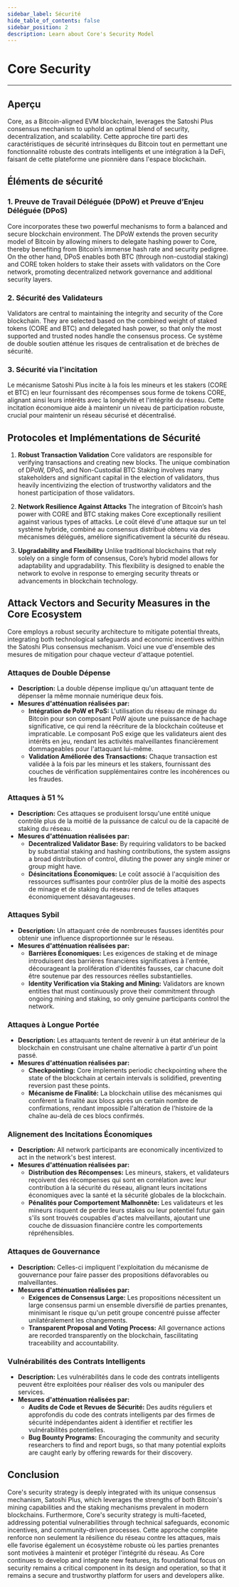 ```yaml
---
sidebar_label: Sécurité
hide_table_of_contents: false
sidebar_position: 2
description: Learn about Core's Security Model
---
```


# Core Security

---

## Aperçu

Core, as a Bitcoin-aligned EVM blockchain, leverages the Satoshi Plus consensus mechanism to uphold an optimal blend of security, decentralization, and scalability. Cette approche tire parti des caractéristiques de sécurité intrinsèques du Bitcoin tout en permettant une fonctionnalité robuste des contrats intelligents et une intégration à la DeFi, faisant de cette plateforme une pionnière dans l'espace blockchain.

## Éléments de sécurité

### 1. Preuve de Travail Déléguée (DPoW) et Preuve d’Enjeu Déléguée (DPoS)

Core incorporates these two powerful mechanisms to form a balanced and secure blockchain environment. The DPoW extends the proven security model of Bitcoin by allowing miners to delegate hashing power to Core, thereby benefiting from Bitcoin’s immense hash rate and security pedigree. On the other hand, DPoS enables both BTC (through non-custodial staking) and CORE token holders to stake their assets with validators on the Core network, promoting decentralized network governance and additional security layers.

### 2. Sécurité des Validateurs

Validators are central to maintaining the integrity and security of the Core blockchain. They are selected based on the combined weight of staked tokens (CORE and BTC) and delegated hash power, so that only the most supported and trusted nodes handle the consensus process. Ce système de double soutien atténue les risques de centralisation et de brèches de sécurité.

### 3. Sécurité via l'incitation

Le mécanisme Satoshi Plus incite à la fois les mineurs et les stakers (CORE et BTC) en leur fournissant des récompenses sous forme de tokens CORE, alignant ainsi leurs intérêts avec la longévité et l'intégrité du réseau. Cette incitation économique aide à maintenir un niveau de participation robuste, crucial pour maintenir un réseau sécurisé et décentralisé.

## Protocoles et Implémentations de Sécurité

1. **Robust Transaction Validation**
   Core validators are responsible for verifying transactions and creating new blocks. The unique combination of DPoW, DPoS, and Non-Custodial BTC Staking involves many stakeholders and significant capital in the election of validators, thus heavily incentivizing the election of trustworthy validators and the honest participation of those validators.

2. **Network Resilience Against Attacks**
   The integration of Bitcoin’s hash power with CORE and BTC staking makes Core exceptionally resilient against various types of attacks. Le coût élevé d'une attaque sur un tel système hybride, combiné au consensus distribué obtenu via des mécanismes délégués, améliore significativement la sécurité du réseau.

3. **Upgradability and Flexibility**
   Unlike traditional blockchains that rely solely on a single form of consensus, Core’s hybrid model allows for adaptability and upgradability. This flexibility is designed to enable the network to evolve in response to emerging security threats or advancements in blockchain technology.

## Attack Vectors and Security Measures in the Core Ecosystem

Core employs a robust security architecture to mitigate potential threats, integrating both technological safeguards and economic incentives within the Satoshi Plus consensus mechanism. Voici une vue d'ensemble des mesures de mitigation pour chaque vecteur d'attaque potentiel.

### Attaques de Double Dépense

- **Description:** La double dépense implique qu'un attaquant tente de dépenser la même monnaie numérique deux fois.
- **Mesures d'atténuation réalisées par:**
  - **Intégration de PoW et PoS:** L'utilisation du réseau de minage du Bitcoin pour son composant PoW ajoute une puissance de hachage significative, ce qui rend la réécriture de la blockchain coûteuse et impraticable. Le composant PoS exige que les validateurs aient des intérêts en jeu, rendant les activités malveillantes financièrement dommageables pour l'attaquant lui-même.
  - **Validation Améliorée des Transactions:** Chaque transaction est validée à la fois par les mineurs et les stakers, fournissant des couches de vérification supplémentaires contre les incohérences ou les fraudes.

### Attaques à 51 %

- **Description:** Ces attaques se produisent lorsqu'une entité unique contrôle plus de la moitié de la puissance de calcul ou de la capacité de staking du réseau.
- **Mesures d'atténuation réalisées par:**
  - **Decentralized Validator Base:** By requiring validators to be backed by substantial staking and hashing contributions, the system assigns a broad distribution of control, diluting the power any single miner or group might have.
  - **Désincitations Économiques:** Le coût associé à l'acquisition des ressources suffisantes pour contrôler plus de la moitié des aspects de minage et de staking du réseau rend de telles attaques économiquement désavantageuses.

### Attaques Sybil

- **Description:** Un attaquant crée de nombreuses fausses identités pour obtenir une influence disproportionnée sur le réseau.
- **Mesures d'atténuation réalisées par:**
  - **Barrières Économiques:** Les exigences de staking et de minage introduisent des barrières financières significatives à l'entrée, décourageant la prolifération d'identités fausses, car chacune doit être soutenue par des ressources réelles substantielles.
  - **Identity Verification via Staking and Mining:** Validators are known entities that must continuously prove their commitment through ongoing mining and staking, so only genuine participants control the network.

### Attaques à Longue Portée

- **Description:** Les attaquants tentent de revenir à un état antérieur de la blockchain en construisant une chaîne alternative à partir d'un point passé.
- **Mesures d'atténuation réalisées par:**
  - **Checkpointing:** Core implements periodic checkpointing where the state of the blockchain at certain intervals is solidified, preventing reversion past these points.
  - **Mécanisme de Finalité:** La blockchain utilise des mécanismes qui confèrent la finalité aux blocs après un certain nombre de confirmations, rendant impossible l'altération de l'histoire de la chaîne au-delà de ces blocs confirmés.

### Alignement des Incitations Économiques

- **Description:** All network participants are economically incentivized to act in the network's best interest.
- **Mesures d'atténuation réalisées par:**
  - **Distribution des Récompenses:** Les mineurs, stakers, et validateurs reçoivent des récompenses qui sont en corrélation avec leur contribution à la sécurité du réseau, alignant leurs incitations économiques avec la santé et la sécurité globales de la blockchain.
  - **Pénalités pour Comportement Malhonnête:** Les validateurs et les mineurs risquent de perdre leurs stakes ou leur potentiel futur gain s'ils sont trouvés coupables d'actes malveillants, ajoutant une couche de dissuasion financière contre les comportements répréhensibles.

### Attaques de Gouvernance

- **Description:** Celles-ci impliquent l'exploitation du mécanisme de gouvernance pour faire passer des propositions défavorables ou malveillantes.
- **Mesures d'atténuation réalisées par:**
  - **Exigences de Consensus Large:** Les propositions nécessitent un large consensus parmi un ensemble diversifié de parties prenantes, minimisant le risque qu'un petit groupe concentré puisse affecter unilatéralement les changements.
  - **Transparent Proposal and Voting Process:** All governance actions are recorded transparently on the blockchain, fascilitating traceability and accountability.

### Vulnérabilités des Contrats Intelligents

- **Description:** Les vulnérabilités dans le code des contrats intelligents peuvent être exploitées pour réaliser des vols ou manipuler des services.
- **Mesures d'atténuation réalisées par:**
  - **Audits de Code et Revues de Sécurité:** Des audits réguliers et approfondis du code des contrats intelligents par des firmes de sécurité indépendantes aident à identifier et rectifier les vulnérabilités potentielles.
  - **Bug Bounty Programs:** Encouraging the community and security researchers to find and report bugs, so that many potential exploits are caught early by offering rewards for their discovery.

## Conclusion

Core's security strategy is deeply integrated with its unique consensus mechanism, Satoshi Plus, which leverages the strengths of both Bitcoin's mining capabilities and the staking mechanisms prevalent in modern blockchains. Furthermore, Core's security strategy is multi-faceted, addressing potential vulnerabilities through technical safeguards, economic incentives, and community-driven processes. Cette approche complète renforce non seulement la résilience du réseau contre les attaques, mais elle favorise également un écosystème robuste où les parties prenantes sont motivées à maintenir et protéger l'intégrité du réseau. As Core continues to develop and integrate new features, its foundational focus on security remains a critical component in its design and operation, so that it remains a secure and trustworthy platform for users and developers alike.
